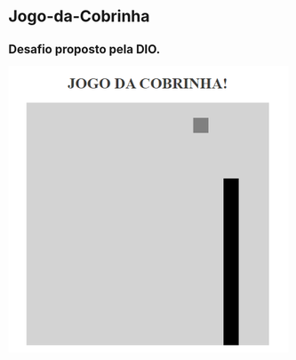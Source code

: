 # Jogo-da-Cobrinha
## Desafio proposto pela  DIO.
![jogoCobrinha](https://github.com/ElisonRodrigues/Jogo-da-Cobrinha/blob/master/Screenshot-jogo.png)
